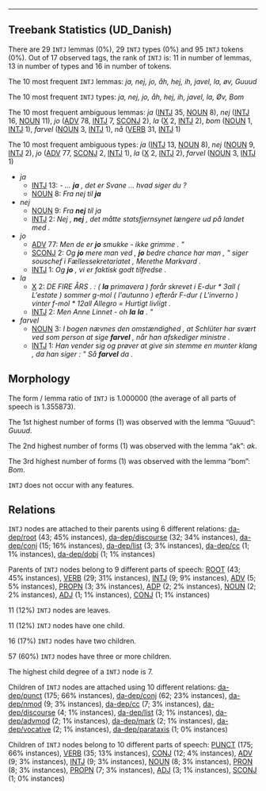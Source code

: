 

--------------------------------------------------------------------------------

## Treebank Statistics (UD_Danish)

There are 29 `INTJ` lemmas (0%), 29 `INTJ` types (0%) and 95 `INTJ` tokens (0%).
Out of 17 observed tags, the rank of `INTJ` is: 11 in number of lemmas, 13 in number of types and 16 in number of tokens.

The 10 most frequent `INTJ` lemmas: <em>ja, nej, jo, åh, hej, ih, javel, la, øv, Guuud</em>

The 10 most frequent `INTJ` types:  <em>ja, nej, jo, åh, hej, ih, javel, la, Øv, Bom</em>

The 10 most frequent ambiguous lemmas: <em>ja</em> ([INTJ]() 35, [NOUN]() 8), <em>nej</em> ([INTJ]() 16, [NOUN]() 11), <em>jo</em> ([ADV]() 78, [INTJ]() 7, [SCONJ]() 2), <em>la</em> ([X]() 2, [INTJ]() 2), <em>bom</em> ([NOUN]() 1, [INTJ]() 1), <em>farvel</em> ([NOUN]() 3, [INTJ]() 1), <em>nå</em> ([VERB]() 31, [INTJ]() 1)

The 10 most frequent ambiguous types:  <em>ja</em> ([INTJ]() 13, [NOUN]() 8), <em>nej</em> ([NOUN]() 9, [INTJ]() 2), <em>jo</em> ([ADV]() 77, [SCONJ]() 2, [INTJ]() 1), <em>la</em> ([X]() 2, [INTJ]() 2), <em>farvel</em> ([NOUN]() 3, [INTJ]() 1)


* <em>ja</em>
  * [INTJ]() 13: <em>- ... <b>ja</b> , det er Svane ... hvad siger du ?</em>
  * [NOUN]() 8: <em>Fra nej til <b>ja</b></em>
* <em>nej</em>
  * [NOUN]() 9: <em>Fra <b>nej</b> til ja</em>
  * [INTJ]() 2: <em>Nej , <b>nej</b> , det måtte statsfjernsynet længere ud på landet med .</em>
* <em>jo</em>
  * [ADV]() 77: <em>Men de er <b>jo</b> smukke - ikke grimme . "</em>
  * [SCONJ]() 2: <em>Og <b>jo</b> mere man ved , <b>jo</b> bedre chance har man , " siger souschef i Fællessekretariatet , Merethe Markvard .</em>
  * [INTJ]() 1: <em>Og <b>jo</b> , vi er faktisk godt tilfredse .</em>
* <em>la</em>
  * [X]() 2: <em>DE FIRE ÅRS . : ( <b>la</b> primavera ) forår skrevet i E-dur * 3all ( L'estate ) sommer g-mol ( l'autunno ) efterår F-dur ( L'inverno ) vinter f-mol * 12all Allegro = Hurtigt livligt .</em>
  * [INTJ]() 2: <em>Men Anne Linnet - oh <b>la</b> <b>la</b> . "</em>
* <em>farvel</em>
  * [NOUN]() 3: <em>I bogen nævnes den omstændighed , at Schlüter har svært ved som person at sige <b>farvel</b> , når han afskediger ministre .</em>
  * [INTJ]() 1: <em>Han vender sig og prøver at give sin stemme en munter klang , da han siger : " Så <b>farvel</b> da .</em>

## Morphology

The form / lemma ratio of `INTJ` is 1.000000 (the average of all parts of speech is 1.355873).

The 1st highest number of forms (1) was observed with the lemma “Guuud”: <em>Guuud</em>.

The 2nd highest number of forms (1) was observed with the lemma “ak”: <em>ak</em>.

The 3rd highest number of forms (1) was observed with the lemma “bom”: <em>Bom</em>.

`INTJ` does not occur with any features.


## Relations

`INTJ` nodes are attached to their parents using 6 different relations: [da-dep/root]() (43; 45% instances), [da-dep/discourse]() (32; 34% instances), [da-dep/conj]() (15; 16% instances), [da-dep/list]() (3; 3% instances), [da-dep/cc]() (1; 1% instances), [da-dep/dobj]() (1; 1% instances)

Parents of `INTJ` nodes belong to 9 different parts of speech: [ROOT]() (43; 45% instances), [VERB]() (29; 31% instances), [INTJ]() (9; 9% instances), [ADV]() (5; 5% instances), [PROPN]() (3; 3% instances), [ADP]() (2; 2% instances), [NOUN]() (2; 2% instances), [ADJ]() (1; 1% instances), [CONJ]() (1; 1% instances)

11 (12%) `INTJ` nodes are leaves.

11 (12%) `INTJ` nodes have one child.

16 (17%) `INTJ` nodes have two children.

57 (60%) `INTJ` nodes have three or more children.

The highest child degree of a `INTJ` node is 7.

Children of `INTJ` nodes are attached using 10 different relations: [da-dep/punct]() (175; 66% instances), [da-dep/conj]() (62; 23% instances), [da-dep/nmod]() (9; 3% instances), [da-dep/cc]() (7; 3% instances), [da-dep/discourse]() (4; 1% instances), [da-dep/list]() (3; 1% instances), [da-dep/advmod]() (2; 1% instances), [da-dep/mark]() (2; 1% instances), [da-dep/vocative]() (2; 1% instances), [da-dep/parataxis]() (1; 0% instances)

Children of `INTJ` nodes belong to 10 different parts of speech: [PUNCT]() (175; 66% instances), [VERB]() (35; 13% instances), [CONJ]() (12; 4% instances), [ADV]() (9; 3% instances), [INTJ]() (9; 3% instances), [NOUN]() (8; 3% instances), [PRON]() (8; 3% instances), [PROPN]() (7; 3% instances), [ADJ]() (3; 1% instances), [SCONJ]() (1; 0% instances)

